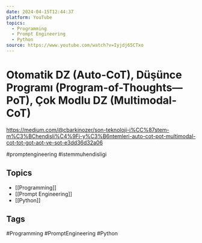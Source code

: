 ```yaml
---
date: 2024-04-15T12:44:37
platform: YouTube
topics:
  - Programming
  - Prompt Engineering
  - Python
source: https://www.youtube.com/watch?v=Iyjdj65CTxo
---
```

# Otomatik DZ (Auto-CoT), Düşünce Programı (Program-of-Thoughts— PoT), Çok Modlu DZ (Multimodal-CoT)

https://medium.com/@cbarkinozer/son-teknoloji-i%CC%87stem-m%C3%BChendisli%C4%9Fi-y%C3%B6ntemleri-auto-cot-pot-multimodal-cot-tot-got-aot-ve-sot-e3dd36d32a06

#promptengineering #istemmuhendisligi

## Topics
- [[Programming]]
- [[Prompt Engineering]]
- [[Python]]

## Tags
#Programming #PromptEngineering #Python